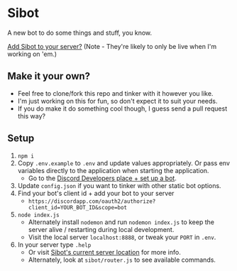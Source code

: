 # Sibot

A new bot to do some things and stuff, you know.

[Add Sibot to your server?](https://discordapp.com/oauth2/authorize?client_id=185587594673782794&scope=bot) (Note - They're likely to only be live when I'm working on 'em.)

## Make it your own?

-   Feel free to clone/fork this repo and tinker with it however you like.
-   I'm just working on this for fun, so don't expect it to suit your needs.
-   If you do make it do something cool though, I guess send a pull request this way?

## Setup

1. `npm i`
1. Copy `.env.example` to `.env` and update values appropriately. Or pass env variables directly to the application when starting the application.
    - Go to the [Discord Developers place + set up a bot](https://discordapp.com/developers/applications/).
1. Update `config.json` if you want to tinker with other static bot options.
1. Find your bot's client id + add your bot to your server
    - `https://discordapp.com/oauth2/authorize?client_id=YOUR_BOT_ID&scope=bot`
1. `node index.js`
    - Alternately install `nodemon` and run `nodemon index.js` to keep the server alive / restarting during local development.
    - Visit the local server `localhost:8888`, or tweak your `PORT` in `.env`.
1. In your server type `.help`
    - Or visit [Sibot's current server location](https://discord-sibot.herokuapp.com/) for more info.
    - Alternately, look at `sibot/router.js` to see available commands.
